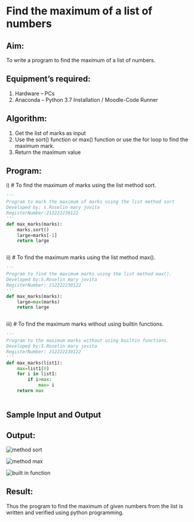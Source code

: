 # Find the maximum of a list of numbers
## Aim:
To write a program to find the maximum of a list of numbers.
## Equipment’s required:
1.	Hardware – PCs
2.	Anaconda – Python 3.7 Installation / Moodle-Code Runner
## Algorithm:
1.	Get the list of marks as input
2.	Use the sort() function or max() function or use the for loop to find the maximum mark.
3.	Return the maximum value
## Program:

i)	# To find the maximum of marks using the list method sort.
```Python
''' 
Program to mark the maximum of marks using the list method sort
Developed by: s.Roselin mary jovita
RegisterNumber:212222230122 
'''
def max_marks(marks):
    marks.sort()
    large=marks[-1]
    return large



```

ii)	# To find the maximum marks using the list method max().
```Python
''' 
Program to find the maximum marks using the list method max().
Developed by:S.Roselin mary jovita 
RegisterNumber: 212222230122
'''
def max_marks(marks):
    large=max(marks)
    return large



```

iii) # To find the maximum marks without using builtin functions.
```Python
''' 
Program to the maximum marks without using builtin functions.
Developed by:S.Roselin mary jovita 
RegisterNumber: 212222230122
'''
def max_marks(list1):
    max=list1[0]
    for i in list1:
        if i>max:
            max= i
    return max
            
```
## Sample Input and Output



## Output:
![method sort](https://user-images.githubusercontent.com/119104296/235069911-8ef386b3-0591-4f8f-be16-6e5a21ed8330.png)


![method max](https://user-images.githubusercontent.com/119104296/235069947-dc405e11-ab50-4d37-802a-08373558aabe.png)

![built in function](https://user-images.githubusercontent.com/119104296/235070002-1876941d-3805-4df9-ae53-9cd38a09a3c7.png)

## Result:
Thus the program to find the maximum of given numbers from the list is written and verified using python programming.

